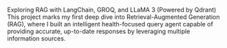 Exploring RAG with LangChain, GROQ, and LLaMA 3 (Powered by Qdrant)
This project marks my first deep dive into Retrieval-Augmented Generation (RAG), where I built an intelligent health-focused query agent capable of providing accurate, up-to-date responses by leveraging multiple information sources.
